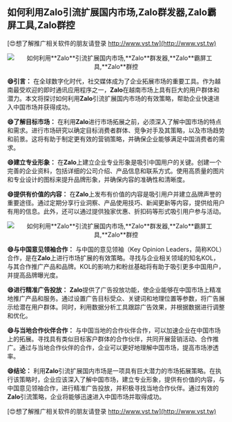 ## **如何利用**Zalo**引流扩展国内市场,**Zalo**群发器,**Zalo**霸屏工具,**Zalo**群控**

[😍想了解推广相关软件的朋友请登录 http://www.vst.tw](http://www.vst.tw)

 <center><img src="https://vst.tw/MP4/tuiguang/png/0.png" alt="如何利用**Zalo**引流扩展国内市场,**Zalo**群发器,**Zalo**霸屏工具,**Zalo**群控"></center>

**😄引言：**
在全球数字化时代，社交媒体成为了企业拓展市场的重要工具。作为越南最受欢迎的即时通讯应用程序之一，**Zalo**在越南市场上具有巨大的用户群体和潜力。本文将探讨如何利用**Zalo**引流扩展国内市场的有效策略，帮助企业快速进入中国市场并获得成功。

**😄了解目标市场：**
在利用**Zalo**进行市场拓展之前，必须深入了解中国市场的特点和需求。进行市场研究以确定目标消费者群体、竞争对手及其策略，以及市场趋势和前景。这将有助于制定更有效的营销策略，并确保企业能够满足中国消费者的需求。

**😄建立专业形象：**
在**Zalo**上建立企业专业形象是吸引中国用户的关键。创建一个完善的企业资料，包括详细的公司介绍、产品信息和联系方式。使用高质量的图片和专业设计的图标来提升品牌形象，并确保内容的准确性和清晰度。

**😄提供有价值的内容：**
在**Zalo**上发布有价值的内容是吸引用户并建立品牌声誉的重要途径。通过定期分享行业洞察、产品使用技巧、新闻更新等内容，提供给用户有用的信息。此外，还可以通过提供独家优惠、折扣码等形式吸引用户参与活动。

 <center><img src="https://vst.tw/MP4/tuiguang/png/1.png" alt="如何利用**Zalo**引流扩展国内市场,**Zalo**群发器,**Zalo**霸屏工具,**Zalo**群控"></center>

**😄与中国意见领袖合作：**
与中国的意见领袖（Key Opinion Leaders，简称KOL）合作，是在**Zalo**上进行市场扩展的有效策略。寻找与企业相关领域的知名KOL，与其合作推广产品和品牌。KOL的影响力和粉丝基础将有助于吸引更多中国用户，并提高品牌曝光度。

**😄进行精准广告投放：**
**Zalo**提供了广告投放功能，使企业能够在中国市场上精准地推广产品和服务。通过设置广告目标受众、关键词和地理位置等参数，将广告展示给潜在用户群体。同时，利用数据分析工具跟踪广告效果，并根据数据进行调整和优化。

**😄与当地合作伙伴合作：**
与中国当地的合作伙伴合作，可以加速企业在中国市场上的拓展。寻找具有类似目标客户群体的合作伙伴，共同开展营销活动、合作推广。通过与当地合作伙伴的合作，企业可以更好地理解中国市场，提高市场渗透率。

**😄结论：**
利用**Zalo**引流扩展国内市场是一项具有巨大潜力的市场拓展策略。在执行该策略时，企业应该深入了解中国市场，建立专业形象，提供有价值的内容，与中国意见领袖合作，进行精准广告投放，并积极寻找当地合作伙伴。通过有效的**Zalo**引流策略，企业将能够迅速进入中国市场并取得成功。

[😍想了解推广相关软件的朋友请登录 http://www.vst.tw](http://www.vst.tw)



